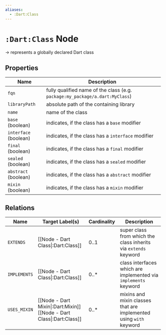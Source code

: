 ```yaml
---
aliases:
  - :Dart:Class
---
```

# `:Dart:Class` Node

-> represents a globally declared Dart class

## Properties

| Name                  | Description                                                                  |
|-----------------------|------------------------------------------------------------------------------|
| `fqn`                 | fully qualified name of the class (e.g. `package:my_package/a.dart:MyClass`) |
| `libraryPath`         | absolute path of the containing library                                      |
| `name`                | name of the class                                                            |
| `base` (boolean)      | indicates, if the class has a `base` modifier                                |
| `interface` (boolean) | indicates, if the class has a `interface` modifier                           |
| `final` (boolean)     | indicates, if the class has a `final` modifier                               |
| `sealed` (boolean)    | indicates, if the class has a `sealed` modifier                              |
| `abstract` (boolean)  | indicates, if the class has a `abstract` modifier                            |
| `mixin` (boolean)     | indicates, if the class has a `mixin` modifier                               |

## Relations

| Name         | Target Label(s)                                                          | Cardinality | Description                                                        |
| ------------ | ------------------------------------------------------------------------ | ----------- | ------------------------------------------------------------------ |
| `EXTENDS`    | [[Node - Dart Class\|:Dart:Class]]                                       | 0..1        | super class from which the class inherits via `extends` keyword    |
| `IMPLEMENTS` | [[Node - Dart Class\|:Dart:Class]]                                       | 0..*        | class interfaces which are implemented via `implements` keyword    |
| `USES_MIXIN` | [[Node - Dart Mixin\|:Dart:Mixin]]<br>[[Node - Dart Class\|:Dart:Class]] | 0..*        | mixins and mixin classes that are implemented using `with` keyword |


